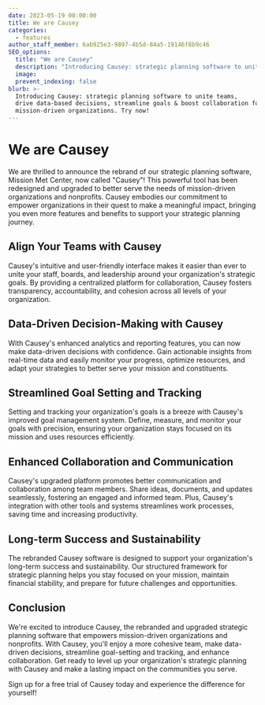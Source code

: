 ```yaml
---
date: 2023-05-19 00:00:00
title: We are Causey
categories:
  - features
author_staff_member: 6ab925e3-9897-4b5d-84a5-19146f8b9c46
SEO_options:
  title: "We are Causey"
  description: "Introducing Causey: strategic planning software to unite teams."
  image:
  prevent_indexing: false
blurb: >-
  Introducing Causey: strategic planning software to unite teams,
  drive data-based decisions, streamline goals & boost collaboration for
  mission-driven organizations. Try now!
---
```

# We are Causey

We are thrilled to announce the rebrand of our strategic planning software, Mission Met Center, now called "Causey"! This powerful tool has been redesigned and upgraded to better serve the needs of mission-driven organizations and nonprofits. Causey embodies our commitment to empower organizations in their quest to make a meaningful impact, bringing you even more features and benefits to support your strategic planning journey.

## Align Your Teams with Causey
Causey's intuitive and user-friendly interface makes it easier than ever to unite your staff, boards, and leadership around your organization's strategic goals. By providing a centralized platform for collaboration, Causey fosters transparency, accountability, and cohesion across all levels of your organization.

## Data-Driven Decision-Making with Causey
With Causey's enhanced analytics and reporting features, you can now make data-driven decisions with confidence. Gain actionable insights from real-time data and easily monitor your progress, optimize resources, and adapt your strategies to better serve your mission and constituents.

## Streamlined Goal Setting and Tracking
Setting and tracking your organization's goals is a breeze with Causey's improved goal management system. Define, measure, and monitor your goals with precision, ensuring your organization stays focused on its mission and uses resources efficiently.

## Enhanced Collaboration and Communication
Causey's upgraded platform promotes better communication and collaboration among team members. Share ideas, documents, and updates seamlessly, fostering an engaged and informed team. Plus, Causey's integration with other tools and systems streamlines work processes, saving time and increasing productivity.

## Long-term Success and Sustainability
The rebranded Causey software is designed to support your organization's long-term success and sustainability. Our structured framework for strategic planning helps you stay focused on your mission, maintain financial stability, and prepare for future challenges and opportunities.

## Conclusion

We're excited to introduce Causey, the rebranded and upgraded strategic planning software that empowers mission-driven organizations and nonprofits. With Causey, you'll enjoy a more cohesive team, make data-driven decisions, streamline goal-setting and tracking, and enhance collaboration. Get ready to level up your organization's strategic planning with Causey and make a lasting impact on the communities you serve.

Sign up for a free trial of Causey today and experience the difference for yourself!